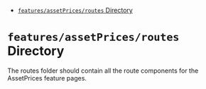 <!-- START doctoc generated TOC please keep comment here to allow auto update -->
<!-- DON'T EDIT THIS SECTION, INSTEAD RE-RUN doctoc TO UPDATE -->

- [`features/assetPrices/routes` Directory](#featuresassetpricesroutes-directory)

<!-- END doctoc generated TOC please keep comment here to allow auto update -->

# `features/assetPrices/routes` Directory

The routes folder should contain all the route components for the AssetPrices feature pages.

